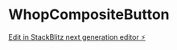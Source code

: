 # WhopCompositeButton

[Edit in StackBlitz next generation editor ⚡️](https://stackblitz.com/~/github.com/neo2wicked/WhopCompositeButton)
